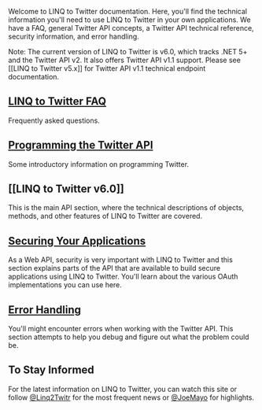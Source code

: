 Welcome to LINQ to Twitter documentation. Here, you'll find the technical information you'll need to use LINQ to Twitter in your own applications. We have a FAQ, general Twitter API concepts, a Twitter API technical reference, security information, and error handling.

Note: The current version of LINQ to Twitter is v6.0, which tracks .NET 5+ and the Twitter API v2. It also offers Twitter API v1.1 support. Please see [[LINQ to Twitter v5.x]] for Twitter API v1.1 technical endpoint documentation.

## [LINQ to Twitter FAQ](LINQ-to-Twitter-FAQ.md)

Frequently asked questions.

## [Programming the Twitter API](Programming-the-Twitter-API.md)

Some introductory information on programming Twitter.

## [[LINQ to Twitter v6.0]]

This is the main API section, where the technical descriptions of objects, methods, and other features of LINQ to Twitter are covered.

## [Securing Your Applications](/Security/Securing-Your-Applications.md)
As a Web API, security is very important with LINQ to Twitter and this section explains parts of the API that are available to build secure applications using LINQ to Twitter. You'll learn about the various OAuth implementations you can use here.

## [Error Handling](Error-Handling.md)

You'll might encounter errors when working with the Twitter API. This section attempts to help you debug and figure out what the problem could be.

## To Stay Informed

For the latest information on LINQ to Twitter, you can watch this site or follow [@Linq2Twitr](https://twitter.com/Linq2Twitr) for the most frequent news or [@JoeMayo](https://twitter.com/JoeMayo) for highlights.
